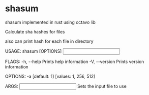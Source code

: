 # shasum
shasum implemented in rust using octavo lib

Calculate sha hashes for files

also can print hash for each file in directory

USAGE:
    shasum [OPTIONS] <INPUT>

FLAGS:
    -h, --help       Prints help information
    -V, --version    Prints version information

OPTIONS:
    -a <algorithm>        [default: 1]  [values: 1, 256, 512]

ARGS:
    <INPUT>    Sets the input file to use
